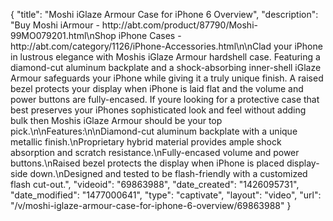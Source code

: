 {
    "title": "Moshi iGlaze Armour Case for iPhone 6 Overview",
    "description": "Buy Moshi iArmour - http:\/\/abt.com\/product\/87790\/Moshi-99MO079201.html\nShop iPhone Cases - http:\/\/abt.com\/category\/1126\/iPhone-Accessories.html\n\nClad your iPhone in lustrous elegance with Moshis iGlaze Armour hardshell case. Featuring a diamond-cut aluminum backplate and a shock-absorbing inner-shell iGlaze Armour safeguards your iPhone while giving it a truly unique finish. A raised bezel protects your display when iPhone is laid flat and the volume and power buttons are fully-encased. If youre looking for a protective case that best preserves your iPhones sophisticated look and feel without adding bulk then Moshis iGlaze Armour should be your top pick.\n\nFeatures:\n\nDiamond-cut aluminum backplate with a unique metallic finish.\nProprietary hybrid material provides ample shock absorption and scratch resistance.\nFully-encased volume and power buttons.\nRaised bezel protects the display when iPhone is placed display-side down.\nDesigned and tested to be flash-friendly with a customized flash cut-out.",
    "videoid": "69863988",
    "date_created": "1426095731",
    "date_modified": "1477000641",
    "type": "captivate",
    "layout": "video",
    "url": "\/v\/moshi-iglaze-armour-case-for-iphone-6-overview\/69863988"
}